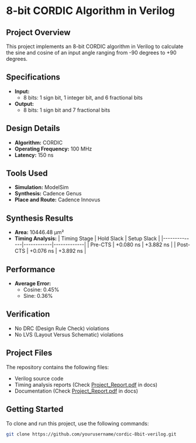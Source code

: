 # 8-bit CORDIC Algorithm in Verilog

## Project Overview
This project implements an 8-bit CORDIC algorithm in Verilog to calculate the sine and cosine of an input angle ranging from -90 degrees to +90 degrees.

## Specifications
- **Input:**
  - 8 bits: 1 sign bit, 1 integer bit, and 6 fractional bits
- **Output:**
  - 8 bits: 1 sign bit and 7 fractional bits

## Design Details
- **Algorithm:** CORDIC
- **Operating Frequency:** 100 MHz
- **Latency:** 150 ns

## Tools Used
- **Simulation:** ModelSim
- **Synthesis:** Cadence Genus
- **Place and Route:** Cadence Innovus

## Synthesis Results
- **Area:** 10446.48 µm²
- **Timing Analysis:**
  | Timing Stage | Hold Slack | Setup Slack |
  |--------------|------------|-------------|
  | Pre-CTS      | +0.080 ns  | +3.882 ns   |
  | Post-CTS     | +0.076 ns  | +3.892 ns   |

## Performance
- **Average Error:**
  - Cosine: 0.45%
  - Sine: 0.36%

## Verification
- No DRC (Design Rule Check) violations
- No LVS (Layout Versus Schematic) violations

## Project Files
The repository contains the following files:
- Verilog source code
- Timing analysis reports (Check [Project_Report.pdf](docs/Project_Report.pdf) in docs)
- Documentation (Check [Project_Report.pdf](docs/Project_Report.pdf) in docs)

## Getting Started
To clone and run this project, use the following commands:
```bash
git clone https://github.com/yourusername/cordic-8bit-verilog.git
